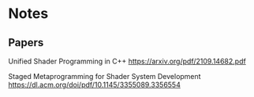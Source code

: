 # Notes

## Papers

Unified Shader Programming in C++ https://arxiv.org/pdf/2109.14682.pdf

Staged Metaprogramming for Shader System Development https://dl.acm.org/doi/pdf/10.1145/3355089.3356554